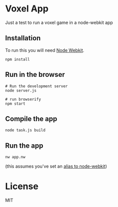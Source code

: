 # Voxel App

Just a test to run a voxel game in a node-webkit app

## Installation

To run this you will need [Node Webkit](https://github.com/rogerwang/node-webkit/).

    npm install

## Run in the browser

    # Run the development server
    node server.js

    # run browserify
    npm start

## Compile the app

    node task.js build

## Run the app

    nw app.nw

(this assumes you've set an [alias to node-webkit](https://github.com/rogerwang/node-webkit/wiki/How-to-run-apps#mac-os-x))

# License

MIT
